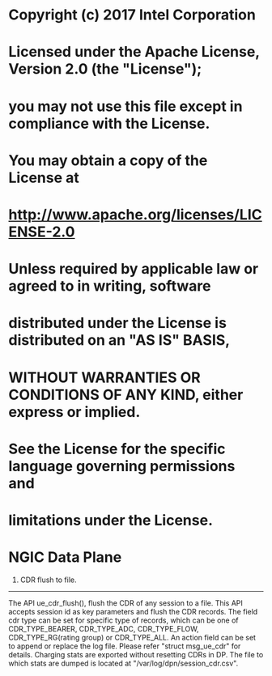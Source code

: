 # Copyright (c) 2017 Intel Corporation
#
# Licensed under the Apache License, Version 2.0 (the "License");
# you may not use this file except in compliance with the License.
# You may obtain a copy of the License at
#
#      http://www.apache.org/licenses/LICENSE-2.0
#
# Unless required by applicable law or agreed to in writing, software
# distributed under the License is distributed on an "AS IS" BASIS,
# WITHOUT WARRANTIES OR CONDITIONS OF ANY KIND, either express or implied.
# See the License for the specific language governing permissions and
# limitations under the License.

NGIC Data Plane
===============

1. CDR flush to file.
---------------------
The API ue_cdr_flush(), flush the CDR of any session to a file.
This API accepts session id as key parameters and flush the CDR records.
The field cdr type can be set for specific type of records,
which can be one of CDR_TYPE_BEARER, CDR_TYPE_ADC, CDR_TYPE_FLOW,
CDR_TYPE_RG(rating group) or CDR_TYPE_ALL.
An action field can be set to append or replace the log file.
Please refer "struct msg_ue_cdr" for details.
Charging stats are exported without resetting CDRs in DP.
The file to which stats are dumped is located at "/var/log/dpn/session_cdr.csv".
